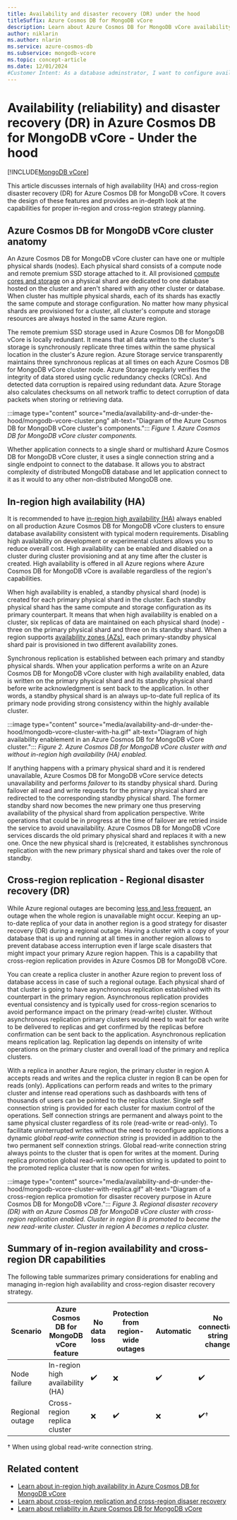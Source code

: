 ```yaml
---
title: Availability and disaster recovery (DR) under the hood
titleSuffix: Azure Cosmos DB for MongoDB vCore
description: Learn about Azure Cosmos DB for MongoDB vCore availability and disaster recovery internals.
author: niklarin
ms.author: nlarin
ms.service: azure-cosmos-db
ms.subservice: mongodb-vcore
ms.topic: concept-article
ms.date: 12/01/2024
#Customer Intent: As a database adminstrator, I want to configure availability and cross-region replication, so that I can have appropirtiate in-region and cross-region disaster recovery plans in the event of outages on different levels.
---
```


# Availability (reliability) and disaster recovery (DR) in Azure Cosmos DB for MongoDB vCore - Under the hood

[!INCLUDE[MongoDB vCore](~/reusable-content/ce-skilling/azure/includes/cosmos-db/includes/appliesto-mongodb-vcore.md)]

This article discusses internals of high availability (HA) and cross-region disaster recovery (DR) for Azure Cosmos DB for MongoDB vCore. It covers the design of these features and provides an in-depth look at the capabilities for proper in-region and cross-region strategy planning.

## Azure Cosmos DB for MongoDB vCore cluster anatomy
An Azure Cosmos DB for MongoDB vCore cluster can have one or multiple physical shards (nodes). Each physical shard consists of a compute node and remote premium SSD storage attached to it. All provisioned [compute cores and storage](./compute-storage.md) on a physical shard are dedicated to one database hosted on the cluster and aren't shared with any other cluster or database. When cluster has multiple physical shards, each of its shards has exactly the same compute and storage configuration. No matter how many physical shards are provisioned for a cluster, all cluster's compute and storage resources are always hosted in the same Azure region.

The remote premium SSD storage used in Azure Cosmos DB for MongoDB vCore is locally redundant. It means that all data written to the cluster's storage is synchronously replicate three times within the same physical location in the cluster's Azure region. Azure Storage service transparently maintains three synchronous replicas at all times on each Azure Cosmos DB for MongoDB vCore cluster node. Azure Storage regularly verifies the integrity of data stored using cyclic redundancy checks (CRCs). And detected data corruption is repaired using redundant data. Azure Storage also calculates checksums on all network traffic to detect corruption of data packets when storing or retrieving data.

:::image type="content" source="media/availability-and-dr-under-the-hood/mongodb-vcore-cluster.png" alt-text="Diagram of the Azure Cosmos DB for MongoDB vCore cluster's components.":::
*Figure 1. Azure Cosmos DB for MongoDB vCore cluster components.*

Whether application connects to a single shard or multishard Azure Cosmos DB for MongoDB vCore cluster, it uses a single connection string and a single endpoint to connect to the database. It allows you to abstract complexity of distributed MongoDB database and let application  connect to it as it would to any other non-distributed MongoDB one.

## In-region high availability (HA)
It is recommended to have [in-region high availability (HA)](./high-availability.md) always enabled on all production Azure Cosmos DB for MongoDB vCore clusters to ensure database availability consistent with typical modern requirements. Disabling high availability on development or experimental clusters allows you to reduce overall cost. High availability can be enabled and disabled on a cluster during cluster provisioning and at any time after the cluster is created. High availability is offered in all Azure regions where Azure Cosmos DB for MongoDB vCore is available regardless of the region's capabilities.

When high availability is enabled, a standby physical shard (node) is created for each primary physical shard in the cluster. Each standby physical shard has the same compute and storage configuration as its primary counterpart. It means that when high availability is enabled on a cluster, six replicas of data are maintained on each physical shard (node) - three on the primary physical shard and three on its standby shard. When a region supports [availability zones (AZs)](/azure/reliability/availability-zones-overview), each primary-standby physical shard pair is provisioned in two different availability zones. 

Synchronous replication is established between each primary and standby physical shards. When your application performs a write on an Azure Cosmos DB for MongoDB vCore cluster with high availability enabled, data is written on the primary physical shard and its standby physical shard before write acknowledgment is sent back to the application. In other words, a standby physical shard is an always up-to-date full replica of its primary node providing strong consistency within the highly available cluster. 

:::image type="content" source="media/availability-and-dr-under-the-hood/mongodb-vcore-cluster-with-ha.gif" alt-text="Diagram of high availability enablement in an Azure Cosmos DB for MongoDB vCore cluster.":::
*Figure 2. Azure Cosmos DB for MongoDB vCore cluster with and without in-region high availability (HA) enabled.*

If anything happens with a primary physical shard and it is rendered unavailable, Azure Cosmos DB for MongoDB vCore service detects unavailability and performs *failover* to its standby physical shard. During failover all read and write requests for the primary physical shard are redirected to the corresponding standby physical shard. The former standby shard now becomes the new primary one thus preserving availability of the physical shard from application perspective. Write operations that could be in progress at the time of failover are retried inside the service to avoid unavailability. Azure Cosmos DB for MongoDB vCore services discards the old primary physical shard and replaces it with a new one. Once the new physical shard is (re)created, it establishes synchronous replication with the new primary physical shard and takes over the role of standby.

## Cross-region replication - Regional disaster recovery (DR)

While Azure regional outages are becoming [less and less frequent](https://azure.status.microsoft/status/history/), an outage when the whole region is unavailable might occur. Keeping an up-to-date replica of your data in another region is a good strategy for disaster recovery (DR) during a regional outage. Having a cluster with a copy of your database that is up and running at all times in another region allows to prevent database access interruption even if large scale disasters that might impact your primary Azure region happen. This is a capability that cross-region replication provides in Azure Cosmos DB for MongoDB vCore.

You can create a replica cluster in another Azure region to prevent loss of database access in case of such a regional outage. Each physical shard of that cluster is going to have asynchronous replication established with its counterpart in the primary region. Asynchronous replication provides eventual consistency and is typically used for cross-region scenarios to avoid performance impact on the primary (read-write) cluster. Without asynchronous replication primary clusters would need to wait for each write to be delivered to replicas and get confirmed by the replicas before confirmation can be sent back to the application. Asynchronous replication means replication lag. Replication lag depends on intensity of write operations on the primary cluster and overall load of the primary and replica clusters.

With a replica in another Azure region, the primary cluster in region A accepts reads and writes and the replica cluster in region B can be open for reads (only). Applications can perform reads and writes to the primary cluster and intense read operations such as dashboards with tens of thousands of users can be pointed to the replica cluster. Single self connection string is provided for each cluster for maxium control of the operations. Self connection strings are permanent and always point to the same physical cluster regardless of its role (read-write or read-only). To facilitate uninterrupted writes without the need to reconfigure applications a dynamic *global read-write connection string* is provided in addition to the two permanent self connextion strings. Global read-write connection string always points to the cluster that is open for writes at the moment. During replica promotion global read-write connection string is updated to point to the promoted replica cluster that is now open for writes.

:::image type="content" source="media/availability-and-dr-under-the-hood/mongodb-vcore-cluster-with-replica.gif" alt-text="Diagram of a cross-region replica promotion for disaster recovery purpose in Azure Cosmos DB for MongoDB vCore.":::
*Figure 3. Regional disaster recovery (DR) with an Azure Cosmos DB for MongoDB vCore cluster with cross-region replication enabled. Cluster in region B is promoted to become the new read-write cluster. Cluster in region A becomes a replica cluster.*

## Summary of in-region availability and cross-region DR capabilities

The following table summarizes primary considerations for enabling and managing in-region high availability and cross-region disaster recovery strategy.

|Scenario|Azure Cosmos DB for MongoDB vCore feature|No data loss|Protection from region-wide outages|Automatic|No connection string change|
|--------------------|-----------------------------|-------------------|-----------------------------------|------------|---------------|
|Node failure | In-region high availability (HA)| :heavy_check_mark: | :x: | :heavy_check_mark: | :heavy_check_mark: |
|Regional outage | Cross-region replica cluster| :x: | :heavy_check_mark: | :x: | :heavy_check_mark:† |

† When using global read-write connection string.

## Related content

- [Learn about in-region high availability in Azure Cosmos DB for MongoDB vCore](./high-availability.md)
- [Learn about cross-region replication and cross-region disaser recovery](./cross-region-replication.md)
- [Learn about reliability in Azure Cosmos DB for MongoDB vCore](/azure/reliability/reliability-cosmos-mongodb)
